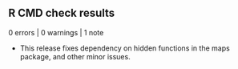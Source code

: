 ## R CMD check results

0 errors | 0 warnings | 1 note

* This release fixes dependency on hidden functions in the maps package, and other minor issues. 
